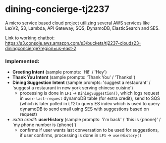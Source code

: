 # dining-concierge-tj2237
A micro service based cloud project utilizing several AWS services like LexV2, S3, Lambda, API Gateway, SQS, DynamoDB, ElasticSearch and SES.

Link to working chatbot:
https://s3.console.aws.amazon.com/s3/buckets/tj2237-clouds23-diningconcierge?region=us-east-2  

### Implemented:
- **Greeting Intent** (sample prompts: 'Hi!' / 'Hey')  
- **Thank You Intent** (sample prompts: 'Thank You' / 'Thanks!')  
- **Dining Suggestion Intent** (sample prompts: 'suggest a restaurant' / 'suggest a restaurant in new york serving chinese cuisine')  
  - processing is done in `LF1` -> `DiningSuggestion()`, which logs request in `user-last-request` dynamoDB table (for extra credit), send to SQS (which is later polled in `LF2` to query ES index which is used to query dynamoDB to send email using SES with suggestions based on request)
- *extra credit:* **userHistory** (sample prompts: 'i'm back' / 'this is {phone}' / 'my phone number is {phone}')  
  - confirms if user wants last conversation to be used for suggestions, if user confirms, processing is done in `LF1` -> `userHistory()`
